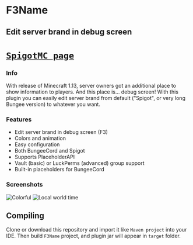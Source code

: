 # F3Name
## Edit server brand in debug screen

# [`SpigotMC page`](https://www.spigotmc.org/resources/f3name-edit-your-server-brand-in-debug-screen.58997/)

### Info

With release of Minecraft 1.13, server owners got an additional place to show information to players. And this place is... debug screen!
With this plugin you can easily edit server brand from default ("Spigot", or very long Bungee version) to whatever you want.

### Features
* Edit server brand in debug screen (F3)
* Colors and animation
* Easy configuration
* Both BungeeCord and Spigot
* Supports PlaceholderAPI
* Vault (basic) or LuckPerms (advanced) group support
* Built-in placeholders for BungeeCord

### Screenshots
![Colorful](https://www.spigotmc.org/attachments/ezgif-4-1206f344dd-gif.357306/)
![Local world time](https://www.spigotmc.org/attachments/ezgif-4-dda45a2c9f-gif.357307/)

## Compiling
Clone or download this repository and import it like `Maven project` into your IDE. Then build `F3Name` project, and plugin jar will appear in `target` folder.
